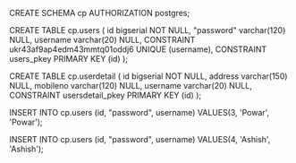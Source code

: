CREATE SCHEMA cp AUTHORIZATION postgres;

CREATE TABLE cp.users (
	id bigserial NOT NULL,
	"password" varchar(120) NULL,
	username varchar(20) NULL,
	CONSTRAINT ukr43af9ap4edm43mmtq01oddj6 UNIQUE (username),
	CONSTRAINT users_pkey PRIMARY KEY (id)
);

CREATE TABLE cp.userdetail (
	id bigserial NOT NULL,
	address varchar(150) NULL,
	mobileno varchar(120) NULL,
	username varchar(20) NULL,
	CONSTRAINT usersdetail_pkey PRIMARY KEY (id)
);


INSERT INTO cp.users
(id, "password", username)
VALUES(3, 'Powar', 'Powar');

INSERT INTO cp.users
(id, "password", username)
VALUES(4, 'Ashish', 'Ashish');

